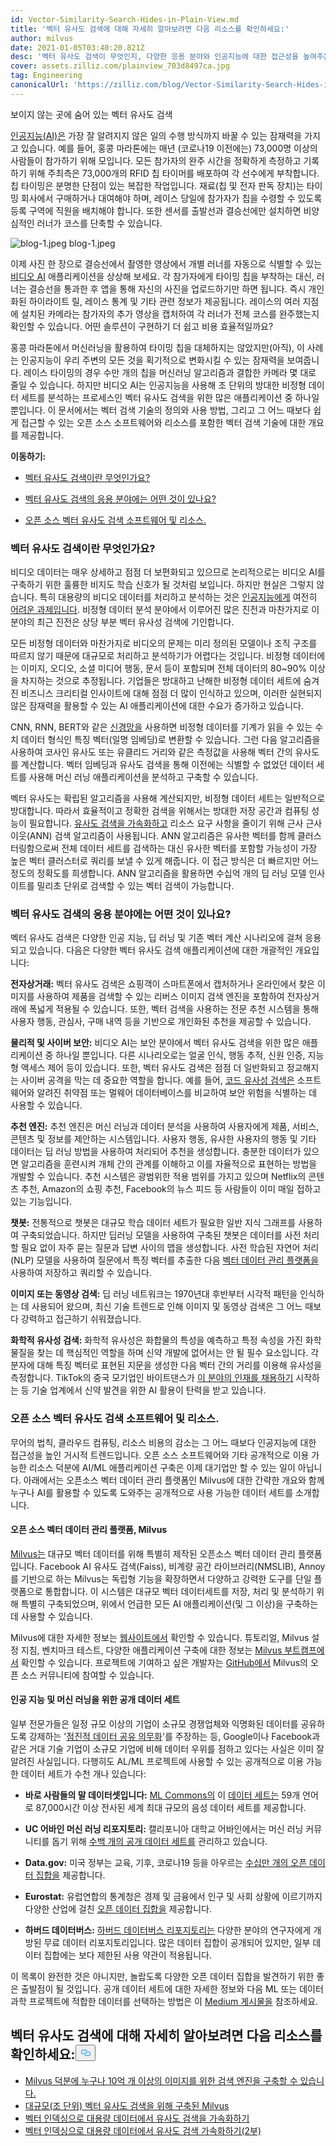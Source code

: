 ```yaml
---
id: Vector-Similarity-Search-Hides-in-Plain-View.md
title: '벡터 유사도 검색에 대해 자세히 알아보려면 다음 리소스를 확인하세요:'
author: milvus
date: 2021-01-05T03:40:20.821Z
desc: '벡터 유사도 검색이 무엇인지, 다양한 응용 분야와 인공지능에 대한 접근성을 높여주는 공개 리소스에 대해 알아보세요.'
cover: assets.zilliz.com/plainview_703d8497ca.jpg
tag: Engineering
canonicalUrl: 'https://zilliz.com/blog/Vector-Similarity-Search-Hides-in-Plain-View'
---
```

<custom-h1>보이지 않는 곳에 숨어 있는 벡터 유사도 검색</custom-h1><p><a href="https://medium.com/unstructured-data-service/the-easiest-way-to-search-among-1-billion-image-vectors-d6faf72e361f#a291">인공지능(AI)은</a> 가장 잘 알려지지 않은 일의 수행 방식까지 바꿀 수 있는 잠재력을 가지고 있습니다. 예를 들어, 홍콩 마라톤에는 매년 (코로나19 이전에는) 73,000명 이상의 사람들이 참가하기 위해 모입니다. 모든 참가자의 완주 시간을 정확하게 측정하고 기록하기 위해 주최측은 73,000개의 RFID 칩 타이머를 배포하여 각 선수에게 부착합니다. 칩 타이밍은 분명한 단점이 있는 복잡한 작업입니다. 재료(칩 및 전자 판독 장치)는 타이밍 회사에서 구매하거나 대여해야 하며, 레이스 당일에 참가자가 칩을 수령할 수 있도록 등록 구역에 직원을 배치해야 합니다. 또한 센서를 출발선과 결승선에만 설치하면 비양심적인 러너가 코스를 단축할 수 있습니다.</p>
<p>
  
   <span class="img-wrapper"> <img translate="no" src="https://assets.zilliz.com/blog_1_e55c133e05.jpeg" alt="blog-1.jpeg" class="doc-image" id="blog-1.jpeg" />
   </span> <span class="img-wrapper"> <span>blog-1.jpeg</span> </span></p>
<p>이제 사진 한 장으로 결승선에서 촬영한 영상에서 개별 러너를 자동으로 식별할 수 있는 <a href="https://cloud.google.com/video-intelligence">비디오 AI</a> 애플리케이션을 상상해 보세요. 각 참가자에게 타이밍 칩을 부착하는 대신, 러너는 결승선을 통과한 후 앱을 통해 자신의 사진을 업로드하기만 하면 됩니다. 즉시 개인화된 하이라이트 릴, 레이스 통계 및 기타 관련 정보가 제공됩니다. 레이스의 여러 지점에 설치된 카메라는 참가자의 추가 영상을 캡처하여 각 러너가 전체 코스를 완주했는지 확인할 수 있습니다. 어떤 솔루션이 구현하기 더 쉽고 비용 효율적일까요?</p>
<p>홍콩 마라톤에서 머신러닝을 활용하여 타이밍 칩을 대체하지는 않았지만(아직), 이 사례는 인공지능이 우리 주변의 모든 것을 획기적으로 변화시킬 수 있는 잠재력을 보여줍니다. 레이스 타이밍의 경우 수만 개의 칩을 머신러닝 알고리즘과 결합한 카메라 몇 대로 줄일 수 있습니다. 하지만 비디오 AI는 인공지능을 사용해 조 단위의 방대한 비정형 데이터 세트를 분석하는 프로세스인 벡터 유사도 검색을 위한 많은 애플리케이션 중 하나일 뿐입니다. 이 문서에서는 벡터 검색 기술의 정의와 사용 방법, 그리고 그 어느 때보다 쉽게 접근할 수 있는 오픈 소스 소프트웨어와 리소스를 포함한 벡터 검색 기술에 대한 개요를 제공합니다.</p>
<p><strong>이동하기:</strong></p>
<ul>
<li><p><a href="#what-is-vector-similarity-search">벡터 유사도 검색이란 무엇인가요?</a></p></li>
<li><p><a href="#what-are-some-applications-of-vector-similarity-search">벡터 유사도 검색의 응용 분야에는 어떤 것이 있나요?</a></p></li>
<li><p><a href="#open-source-vector-similarity-search-software-and-resources">오픈 소스 벡터 유사도 검색 소프트웨어 및 리소스.</a></p></li>
</ul>
<h3 id="What-is-vector-similarity-search" class="common-anchor-header">벡터 유사도 검색이란 무엇인가요?</h3><p>비디오 데이터는 매우 상세하고 점점 더 보편화되고 있으므로 논리적으로는 비디오 AI를 구축하기 위한 훌륭한 비지도 학습 신호가 될 것처럼 보입니다. 하지만 현실은 그렇지 않습니다. 특히 대용량의 비디오 데이터를 처리하고 분석하는 것은 <a href="https://arxiv.org/pdf/1905.11954.pdf">인공지능에게</a> 여전히 <a href="https://arxiv.org/pdf/1905.11954.pdf">어려운 과제입니다</a>. 비정형 데이터 분석 분야에서 이루어진 많은 진전과 마찬가지로 이 분야의 최근 진전은 상당 부분 벡터 유사성 검색에 기인합니다.</p>
<p>모든 비정형 데이터와 마찬가지로 비디오의 문제는 미리 정의된 모델이나 조직 구조를 따르지 않기 때문에 대규모로 처리하고 분석하기가 어렵다는 것입니다. 비정형 데이터에는 이미지, 오디오, 소셜 미디어 행동, 문서 등이 포함되며 전체 데이터의 80~90% 이상을 차지하는 것으로 추정됩니다. 기업들은 방대하고 난해한 비정형 데이터 세트에 숨겨진 비즈니스 크리티컬 인사이트에 대해 점점 더 많이 인식하고 있으며, 이러한 실현되지 않은 잠재력을 활용할 수 있는 AI 애플리케이션에 대한 수요가 증가하고 있습니다.</p>
<p>CNN, RNN, BERT와 같은 <a href="https://en.wikipedia.org/wiki/Neural_network">신경망을</a> 사용하면 비정형 데이터를 기계가 읽을 수 있는 수치 데이터 형식인 특징 벡터(일명 임베딩)로 변환할 수 있습니다. 그런 다음 알고리즘을 사용하여 코사인 유사도 또는 유클리드 거리와 같은 측정값을 사용해 벡터 간의 유사도를 계산합니다. 벡터 임베딩과 유사도 검색을 통해 이전에는 식별할 수 없었던 데이터 세트를 사용해 머신 러닝 애플리케이션을 분석하고 구축할 수 있습니다.</p>
<p>벡터 유사도는 확립된 알고리즘을 사용해 계산되지만, 비정형 데이터 세트는 일반적으로 방대합니다. 따라서 효율적이고 정확한 검색을 위해서는 방대한 저장 공간과 컴퓨팅 성능이 필요합니다. <a href="https://medium.com/unstructured-data-service/how-to-choose-an-index-in-milvus-4f3d15259212#7a9a">유사도 검색을 가속화하고</a> 리소스 요구 사항을 줄이기 위해 근사 근사 이웃(ANN) 검색 알고리즘이 사용됩니다. ANN 알고리즘은 유사한 벡터를 함께 클러스터링함으로써 전체 데이터 세트를 검색하는 대신 유사한 벡터를 포함할 가능성이 가장 높은 벡터 클러스터로 쿼리를 보낼 수 있게 해줍니다. 이 접근 방식은 더 빠르지만 어느 정도의 정확도를 희생합니다. ANN 알고리즘을 활용하면 수십억 개의 딥 러닝 모델 인사이트를 밀리초 단위로 검색할 수 있는 벡터 검색이 가능합니다.</p>
<h3 id="What-are-some-applications-of-vector-similarity-search" class="common-anchor-header">벡터 유사도 검색의 응용 분야에는 어떤 것이 있나요?</h3><p>벡터 유사도 검색은 다양한 인공 지능, 딥 러닝 및 기존 벡터 계산 시나리오에 걸쳐 응용되고 있습니다. 다음은 다양한 벡터 유사도 검색 애플리케이션에 대한 개괄적인 개요입니다:</p>
<p><strong>전자상거래:</strong> 벡터 유사도 검색은 쇼핑객이 스마트폰에서 캡처하거나 온라인에서 찾은 이미지를 사용하여 제품을 검색할 수 있는 리버스 이미지 검색 엔진을 포함하여 전자상거래에 폭넓게 적용될 수 있습니다. 또한, 벡터 검색을 사용하는 전문 추천 시스템을 통해 사용자 행동, 관심사, 구매 내역 등을 기반으로 개인화된 추천을 제공할 수 있습니다.</p>
<p><strong>물리적 및 사이버 보안:</strong> 비디오 AI는 보안 분야에서 벡터 유사도 검색을 위한 많은 애플리케이션 중 하나일 뿐입니다. 다른 시나리오로는 얼굴 인식, 행동 추적, 신원 인증, 지능형 액세스 제어 등이 있습니다. 또한, 벡터 유사도 검색은 점점 더 일반화되고 정교해지는 사이버 공격을 막는 데 중요한 역할을 합니다. 예를 들어, <a href="https://medium.com/gsi-technology/application-of-ai-to-cybersecurity-part-3-19659bdb3422">코드 유사성 검색은</a> 소프트웨어와 알려진 취약점 또는 멀웨어 데이터베이스를 비교하여 보안 위험을 식별하는 데 사용할 수 있습니다.</p>
<p><strong>추천 엔진:</strong> 추천 엔진은 머신 러닝과 데이터 분석을 사용하여 사용자에게 제품, 서비스, 콘텐츠 및 정보를 제안하는 시스템입니다. 사용자 행동, 유사한 사용자의 행동 및 기타 데이터는 딥 러닝 방법을 사용하여 처리되어 추천을 생성합니다. 충분한 데이터가 있으면 알고리즘을 훈련시켜 개체 간의 관계를 이해하고 이를 자율적으로 표현하는 방법을 개발할 수 있습니다. 추천 시스템은 광범위한 적용 범위를 가지고 있으며 Netflix의 콘텐츠 추천, Amazon의 쇼핑 추천, Facebook의 뉴스 피드 등 사람들이 이미 매일 접하고 있는 기능입니다.</p>
<p><strong>챗봇:</strong> 전통적으로 챗봇은 대규모 학습 데이터 세트가 필요한 일반 지식 그래프를 사용하여 구축되었습니다. 하지만 딥러닝 모델을 사용하여 구축된 챗봇은 데이터를 사전 처리할 필요 없이 자주 묻는 질문과 답변 사이의 맵을 생성합니다. 사전 학습된 자연어 처리(NLP) 모델을 사용하여 질문에서 특징 벡터를 추출한 다음 <a href="https://medium.com/unstructured-data-service/the-easiest-way-to-search-among-1-billion-image-vectors-d6faf72e361f#92e0">벡터 데이터 관리 플랫폼을</a> 사용하여 저장하고 쿼리할 수 있습니다.</p>
<p><strong>이미지 또는 동영상 검색:</strong> 딥 러닝 네트워크는 1970년대 후반부터 시각적 패턴을 인식하는 데 사용되어 왔으며, 최신 기술 트렌드로 인해 이미지 및 동영상 검색은 그 어느 때보다 강력하고 접근하기 쉬워졌습니다.</p>
<p><strong>화학적 유사성 검색:</strong> 화학적 유사성은 화합물의 특성을 예측하고 특정 속성을 가진 화학 물질을 찾는 데 핵심적인 역할을 하며 신약 개발에 없어서는 안 될 필수 요소입니다. 각 분자에 대해 특징 벡터로 표현된 지문을 생성한 다음 벡터 간의 거리를 이용해 유사성을 측정합니다. TikTok의 중국 모기업인 바이트댄스가 <a href="https://techcrunch.com/2020/12/23/bytedance-ai-drug/">이 분야의 인재를 채용하기</a> 시작하는 등 기술 업계에서 신약 발견을 위한 AI 활용이 탄력을 받고 있습니다.</p>
<h3 id="Open-source-vector-similarity-search-software-and-resources" class="common-anchor-header">오픈 소스 벡터 유사도 검색 소프트웨어 및 리소스.</h3><p>무어의 법칙, 클라우드 컴퓨팅, 리소스 비용의 감소는 그 어느 때보다 인공지능에 대한 접근성을 높인 거시적 트렌드입니다. 오픈 소스 소프트웨어와 기타 공개적으로 이용 가능한 리소스 덕분에 AI/ML 애플리케이션 구축은 이제 대기업만 할 수 있는 일이 아닙니다. 아래에서는 오픈소스 벡터 데이터 관리 플랫폼인 Milvus에 대한 간략한 개요와 함께 누구나 AI를 활용할 수 있도록 도와주는 공개적으로 사용 가능한 데이터 세트를 소개합니다.</p>
<h4 id="Milvus-an-open-source-vector-data-management-platform" class="common-anchor-header">오픈 소스 벡터 데이터 관리 플랫폼, Milvus</h4><p><a href="https://milvus.io/">Milvus는</a> 대규모 벡터 데이터를 위해 특별히 제작된 오픈소스 벡터 데이터 관리 플랫폼입니다. Facebook AI 유사도 검색(Faiss), 비계량 공간 라이브러리(NMSLIB), Annoy를 기반으로 하는 Milvus는 독립형 기능을 확장하면서 다양하고 강력한 도구를 단일 플랫폼으로 통합합니다. 이 시스템은 대규모 벡터 데이터세트를 저장, 처리 및 분석하기 위해 특별히 구축되었으며, 위에서 언급한 모든 AI 애플리케이션(및 그 이상)을 구축하는 데 사용할 수 있습니다.</p>
<p>Milvus에 대한 자세한 정보는 <a href="https://milvus.io/">웹사이트에서</a> 확인할 수 있습니다. 튜토리얼, Milvus 설정 지침, 벤치마크 테스트, 다양한 애플리케이션 구축에 대한 정보는 <a href="https://github.com/milvus-io/bootcamp">Milvus 부트캠프에서</a> 확인할 수 있습니다. 프로젝트에 기여하고 싶은 개발자는 <a href="https://github.com/milvus-io">GitHub에서</a> Milvus의 오픈 소스 커뮤니티에 참여할 수 있습니다.</p>
<h4 id="Public-datasets-for-artificial-intelligence-and-machine-learning" class="common-anchor-header">인공 지능 및 머신 러닝을 위한 공개 데이터 세트</h4><p>일부 전문가들은 일정 규모 이상의 기업이 소규모 경쟁업체와 익명화된 데이터를 공유하도록 강제하는 '<a href="https://www.technologyreview.com/2019/06/06/135067/making-big-tech-companies-share-data-could-do-more-good-than-breaking-them-up/">점진적 데이터 공유 의무화</a>'를 주장하는 등, Google이나 Facebook과 같은 거대 기술 기업이 소규모 기업에 비해 데이터 우위를 점하고 있다는 사실은 이미 잘 알려진 사실입니다. 다행히도 AL/ML 프로젝트에 사용할 수 있는 공개적으로 이용 가능한 데이터 세트가 수천 개나 있습니다:</p>
<ul>
<li><p><strong>바로 사람들의 말 데이터셋입니다:</strong> <a href="https://mlcommons.org/en/peoples-speech/">ML Commons의</a> 이 <a href="https://mlcommons.org/en/peoples-speech/">데이터 세트는</a> 59개 언어로 87,000시간 이상 전사된 세계 최대 규모의 음성 데이터 세트를 제공합니다.</p></li>
<li><p><strong>UC 어바인 머신 러닝 리포지토리:</strong> 캘리포니아 대학교 어바인에서는 머신 러닝 커뮤니티를 돕기 위해 <a href="https://archive.ics.uci.edu/ml/index.php">수백 개의 공개 데이터 세트를</a> 관리하고 있습니다.</p></li>
<li><p><strong>Data.gov:</strong> 미국 정부는 교육, 기후, 코로나19 등을 아우르는 <a href="https://www.data.gov/">수십만 개의 오픈 데이터 집합을</a> 제공합니다.</p></li>
<li><p><strong>Eurostat:</strong> 유럽연합의 통계청은 경제 및 금융에서 인구 및 사회 상황에 이르기까지 다양한 산업에 걸친 <a href="https://ec.europa.eu/eurostat/data/database">오픈 데이터 집합을</a> 제공합니다.</p></li>
<li><p><strong>하버드 데이터버스:</strong> <a href="https://dataverse.harvard.edu/">하버드 데이터버스 리포지토리는</a> 다양한 분야의 연구자에게 개방된 무료 데이터 리포지토리입니다. 많은 데이터 집합이 공개되어 있지만, 일부 데이터 집합에는 보다 제한된 사용 약관이 적용됩니다.</p></li>
</ul>
<p>이 목록이 완전한 것은 아니지만, 놀랍도록 다양한 오픈 데이터 집합을 발견하기 위한 좋은 출발점이 될 것입니다. 공개 데이터 세트에 대한 자세한 정보와 다음 ML 또는 데이터 과학 프로젝트에 적합한 데이터를 선택하는 방법은 이 <a href="https://altexsoft.medium.com/best-public-datasets-for-machine-learning-and-data-science-sources-and-advice-on-the-choice-636a0e754052">Medium 게시물을</a> 참조하세요.</p>
<h2 id="To-learn-more-about-vector-similarity-search-check-out-the-following-resources" class="common-anchor-header">벡터 유사도 검색에 대해 자세히 알아보려면 다음 리소스를 확인하세요:<button data-href="#To-learn-more-about-vector-similarity-search-check-out-the-following-resources" class="anchor-icon" translate="no">
      <svg translate="no"
        aria-hidden="true"
        focusable="false"
        height="20"
        version="1.1"
        viewBox="0 0 16 16"
        width="16"
      >
        <path
          fill="#0092E4"
          fill-rule="evenodd"
          d="M4 9h1v1H4c-1.5 0-3-1.69-3-3.5S2.55 3 4 3h4c1.45 0 3 1.69 3 3.5 0 1.41-.91 2.72-2 3.25V8.59c.58-.45 1-1.27 1-2.09C10 5.22 8.98 4 8 4H4c-.98 0-2 1.22-2 2.5S3 9 4 9zm9-3h-1v1h1c1 0 2 1.22 2 2.5S13.98 12 13 12H9c-.98 0-2-1.22-2-2.5 0-.83.42-1.64 1-2.09V6.25c-1.09.53-2 1.84-2 3.25C6 11.31 7.55 13 9 13h4c1.45 0 3-1.69 3-3.5S14.5 6 13 6z"
        ></path>
      </svg>
    </button></h2><ul>
<li><a href="https://milvus.io/blog/Thanks-to-Milvus-Anyone-Can-Build-a-Vector-Database-for-1-Billion-Images.md">Milvus 덕분에 누구나 10억 개 이상의 이미지를 위한 검색 엔진을 구축할 수 있습니다.</a></li>
<li><a href="https://milvus.io/blog/Milvus-Was-Built-for-Massive-Scale-Think-Trillion-Vector-Similarity-Search.md">대규모(조 단위) 벡터 유사도 검색을 위해 구축된 Milvus</a></li>
<li><a href="https://zilliz.com/blog/Accelerating-Similarity-Search-on-Really-Big-Data-with-Vector-Indexing">벡터 인덱싱으로 대용량 데이터에서 유사도 검색을 가속화하기</a></li>
<li><a href="https://zilliz.com/learn/index-overview-part-2">벡터 인덱싱으로 대용량 데이터에서 유사도 검색 가속화하기(2부)</a></li>
</ul>

